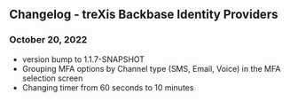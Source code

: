 
## Changelog - treXis Backbase Identity Providers

### October 20, 2022

- version bump to 1.1.7-SNAPSHOT
- Grouping MFA options by Channel type (SMS, Email, Voice) in the MFA selection screen
- Changing timer from 60 seconds to 10 minutes

